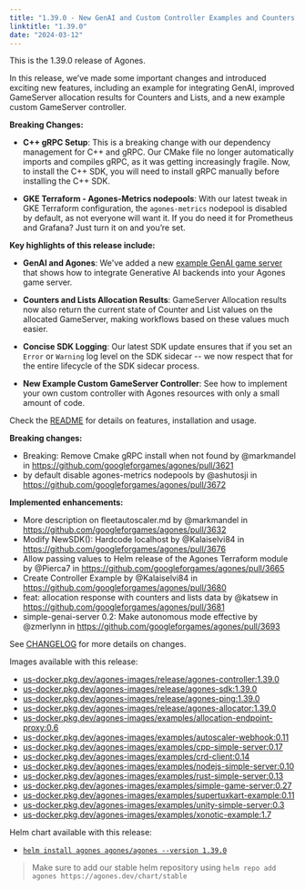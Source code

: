 ```yaml
---
title: "1.39.0 - New GenAI and Custom Controller Examples and Counters and Lists Values Available on Allocation Constraints"
linktitle: "1.39.0"
date: "2024-03-12"
---
```


This is the 1.39.0 release of Agones.

In this release, we’ve made some important changes and introduced exciting new features, including an example for integrating GenAI, improved GameServer allocation results for Counters and Lists, and a new example custom GameServer controller.

**Breaking Changes:**

- **C++ gRPC Setup**: This is a breaking change with our dependency management for C++ and gRPC. Our CMake file no longer automatically imports and compiles gRPC, as it was getting increasingly fragile. Now, to install the C++ SDK, you will need to install gRPC manually before installing the C++ SDK.

- **GKE Terraform - Agones-Metrics nodepools**: With our latest tweak in GKE Terraform configuration, the `agones-metrics` nodepool is disabled by default, as not everyone will want it. If you do need it for Prometheus and Grafana? Just turn it on and you’re set.


**Key highlights of this release include:**

- **GenAI and Agones**:  We've added a new <a href="https://github.com/googleforgames/agones/tree/release-1.39.0/examples/simple-genai-server" >example GenAI game server</a> that shows how to integrate Generative AI backends into your Agones game server. 

- **Counters and Lists Allocation Results**: GameServer Allocation results now also return the current state of Counter and List values on the allocated GameServer, making workflows based on these values much easier.

- **Concise SDK Logging**: Our latest SDK update ensures that if you set an `Error` or `Warning` log level on the SDK sidecar -- we now respect that for the entire lifecycle of the SDK sidecar process.

- **New Example Custom GameServer Controller**: See how to implement your own custom controller with Agones resources with only a small amount of code. 

Check the <a href="https://github.com/googleforgames/agones/tree/release-1.39.0" >README</a> for details on features, installation and usage.

**Breaking changes:**
- Breaking: Remove Cmake gRPC install when not found by @markmandel in https://github.com/googleforgames/agones/pull/3621
- by default disable agones-metrics nodepools by @ashutosji in https://github.com/googleforgames/agones/pull/3672

**Implemented enhancements:**
- More description on fleetautoscaler.md by @markmandel in https://github.com/googleforgames/agones/pull/3632
- Modify NewSDK(): Hardcode localhost by @Kalaiselvi84 in https://github.com/googleforgames/agones/pull/3676
- Allow passing values to Helm release of the Agones Terraform module by @Pierca7 in https://github.com/googleforgames/agones/pull/3665
- Create Controller Example by @Kalaiselvi84 in https://github.com/googleforgames/agones/pull/3680
- feat: allocation response with counters and lists data by @katsew in https://github.com/googleforgames/agones/pull/3681
- simple-genai-server 0.2: Make autonomous mode effective by @zmerlynn in https://github.com/googleforgames/agones/pull/3693

See <a href="https://github.com/googleforgames/agones/blob/release-1.39.0/CHANGELOG.md" >CHANGELOG</a> for more details on changes.

Images available with this release:

- [us-docker.pkg.dev/agones-images/release/agones-controller:1.39.0](https://us-docker.pkg.dev/agones-images/release/agones-controller:1.39.0)
- [us-docker.pkg.dev/agones-images/release/agones-sdk:1.39.0](https://us-docker.pkg.dev/agones-images/release/agones-sdk:1.39.0)
- [us-docker.pkg.dev/agones-images/release/agones-ping:1.39.0](https://us-docker.pkg.dev/agones-images/release/agones-ping:1.39.0)
- [us-docker.pkg.dev/agones-images/release/agones-allocator:1.39.0](https://us-docker.pkg.dev/agones-images/release/agones-allocator:1.39.0)
- [us-docker.pkg.dev/agones-images/examples/allocation-endpoint-proxy:0.6](https://us-docker.pkg.dev/agones-images/examples/allocation-endpoint-proxy:0.6)
- [us-docker.pkg.dev/agones-images/examples/autoscaler-webhook:0.11](https://us-docker.pkg.dev/agones-images/examples/autoscaler-webhook:0.11)
- [us-docker.pkg.dev/agones-images/examples/cpp-simple-server:0.17](https://us-docker.pkg.dev/agones-images/examples/cpp-simple-server:0.17)
- [us-docker.pkg.dev/agones-images/examples/crd-client:0.14](https://us-docker.pkg.dev/agones-images/examples/crd-client:0.14)
- [us-docker.pkg.dev/agones-images/examples/nodejs-simple-server:0.10](https://us-docker.pkg.dev/agones-images/examples/nodejs-simple-server:0.10)
- [us-docker.pkg.dev/agones-images/examples/rust-simple-server:0.13](https://us-docker.pkg.dev/agones-images/examples/rust-simple-server:0.13)
- [us-docker.pkg.dev/agones-images/examples/simple-game-server:0.27](https://us-docker.pkg.dev/agones-images/examples/simple-game-server:0.27)
- [us-docker.pkg.dev/agones-images/examples/supertuxkart-example:0.11](https://us-docker.pkg.dev/agones-images/examples/supertuxkart-example:0.11)
- [us-docker.pkg.dev/agones-images/examples/unity-simple-server:0.3](https://us-docker.pkg.dev/agones-images/examples/unity-simple-server:0.3)
- [us-docker.pkg.dev/agones-images/examples/xonotic-example:1.7](https://us-docker.pkg.dev/agones-images/examples/xonotic-example:1.7)

Helm chart available with this release:

- <a href="https://agones.dev/chart/stable/agones-1.39.0.tgz" >
  <code>helm install agones agones/agones --version 1.39.0</code></a>

> Make sure to add our stable helm repository using `helm repo add agones https://agones.dev/chart/stable`